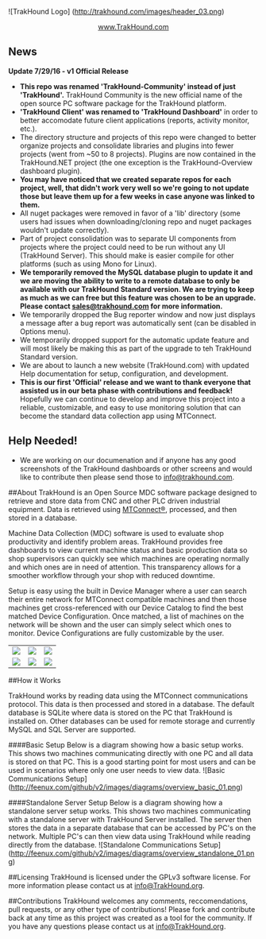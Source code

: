 <!--
  Title: TrakHound
  Description: Open Source MDC Software Package using MTConnect
  Author: Feenux LLC
  -->
  
![TrakHound Logo] (http://trakhound.com/images/header_03.png)

<p align="center">
  <a href="http://www.trakhound.com/">www.TrakHound.com</a>
</p>

## News
**Update 7/29/16 - v1 Official Release** 

- **This repo was renamed 'TrakHound-Community' instead of just 'TrakHound'.** TrakHound Community is the new official name of the open source PC software package for the TrakHound platform. 
- **'TrakHound Client' was renamed to 'TrakHound Dashboard'** in order to better accomodate future client applications (reports, activity monitor, etc.).
- The directory structure and projects of this repo were changed to better organize projects and consolidate libraries and plugins into fewer projects (went from ~50 to 8 projects). Plugins are now contained in the TrakHound.NET project (the one exception is the TrakHound-Overview dashboard plugin). 
- **You may have noticed that we created separate repos for each project, well, that didn't work very well so we're going to not update those but leave them up for a few weeks in case anyone was linked to them.**
- All nuget packages were removed in favor of a 'lib' directory (some users had issues when downloading/cloning repo and nuget packages wouldn't update correctly).
- Part of project consolidation was to separate UI components from projects where the project could need to be run without any UI (TrakHound Server). This should make is easier compile for other platforms (such as using Mono for Linux).
- **We temporarily removed the MySQL database plugin to update it and we are moving the ability to write to a remote database to only be available with our TrakHound Standard version. We are trying to keep as much as we can free but this feature was chosen to be an upgrade. Please contact sales@trakhound.com for more information.**
- We temporarily dropped the Bug reporter window and now just displays a message after a bug report was automatically sent (can be disabled in Options menu).
- We temporarily dropped support for the automatic update feature and will most likely be making this as part of the upgrade to teh TrakHound Standard version.
- We are about to launch a new website (TrakHound.com) with updated Help documentation for setup, configuration, and development.
- **This is our first 'Official' release and we want to thank everyone that assisted us in our beta phase with contributions and feedback!** Hopefully we can continue to develop and improve this project into a reliable, customizable, and easy to use monitoring solution that can become the standard data collection app using MTConnect.
 

## Help Needed!

- We are working on our documenation and if anyone has any good screenshots of the TrakHound dashboards or other screens and would like to contribute then please send those to info@trakhound.com.


##About
TrakHound is an Open Source MDC software package designed to retrieve and store data from CNC and other PLC driven industrial equipment. Data is retrieved using <a href="http://mtconnect.org">MTConnect®</a>, processed, and then stored in a database. 

Machine Data Collection (MDC) software is used to evaluate shop productivity and identify problem areas. TrakHound provides free dashboards to view current machine status and basic production data so shop supervisors can quickly see which machines are operating normally and which ones are in need of attention. This transparency allows for a smoother workflow through your shop with reduced downtime. 

Setup is easy using the built in Device Manager where a user can search their entire network for MTConnect compatible machines and then those machines get cross-referenced with our Device Catalog to find the best matched Device Configuration. Once matched, a list of machines on the network will be shown and the user can simply select which ones to monitor. Device Configurations are fully customizable by the user.

 <table style="width:100%">
 
  <tr>
    <td><img src="http://www.feenux.com/github/v2/images/screenshots/Dashboard_01.png"/></td>
    <td><img src="http://www.feenux.com/github/v2/images/screenshots/Dashboard_02.png"/></td>
    <td><img src="http://www.feenux.com/github/v2/images/screenshots/Dashboard_03.png"/></td>
  </tr>
  
  <tr>
    <td><img src="http://www.feenux.com/github/v2/images/screenshots/DeviceManager_01.png"/></td>
    <td><img src="http://www.feenux.com/github/v2/images/screenshots/DeviceManager_02.png"/></td>
    <td><img src="http://www.feenux.com/github/v2/images/screenshots/DeviceManager_05.png"/></td>
  </tr>
  
</table> 

##How it Works

TrakHound works by reading data using the MTConnect communications protocol. This data is then processed and stored in a database. The default database is SQLite where data is stored on the PC that TrakHound is installed on. Other databases can be used for remote storage and currently MySQL and SQL Server are supported.

####Basic Setup
Below is a diagram showing how a basic setup works. This shows two machines communicating directly with one PC and all data is stored on that PC. This is a good starting point for most users and can be used in scenarios where only one user needs to view data.
![Basic Communications Setup] (http://feenux.com/github/v2/images/diagrams/overview_basic_01.png)

####Standalone Server Setup
Below is a diagram showing how a standalone server setup works. This shows two machines communicating with a standalone server with TrakHound Server installed. The server then stores the data in a separate database that can be accessed by PC's on the network. Multiple PC's can then view data using TrakHound while reading directly from the database.
![Standalone Communications Setup] (http://feenux.com/github/v2/images/diagrams/overview_standalone_01.png)

##Licensing
TrakHound is licensed under the GPLv3 software license. For more information please contact us at info@TrakHound.org.

##Contributions
TrakHound welcomes any comments, reccomendations, pull requests, or any other type of contributions! Please fork and contribute back at any time as this project was created as a tool for the community. If you have any questions please contact us at info@TrakHound.org.
